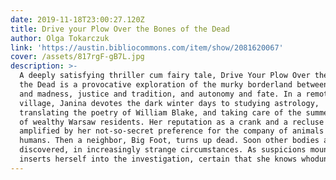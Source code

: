 ```yaml
---
date: 2019-11-18T23:00:27.120Z
title: Drive your Plow Over the Bones of the Dead
author: Olga Tokarczuk
link: 'https://austin.bibliocommons.com/item/show/2081620067'
cover: /assets/817rgF-gB7L.jpg
description: >-
  A deeply satisfying thriller cum fairy tale, Drive Your Plow Over the Bones of
  the Dead is a provocative exploration of the murky borderland between sanity
  and madness, justice and tradition, and autonomy and fate. In a remote Polish
  village, Janina devotes the dark winter days to studying astrology,
  translating the poetry of William Blake, and taking care of the summer homes
  of wealthy Warsaw residents. Her reputation as a crank and a recluse is
  amplified by her not-so-secret preference for the company of animals over
  humans. Then a neighbor, Big Foot, turns up dead. Soon other bodies are
  discovered, in increasingly strange circumstances. As suspicions mount, Janina
  inserts herself into the investigation, certain that she knows whodunit.
---
```


